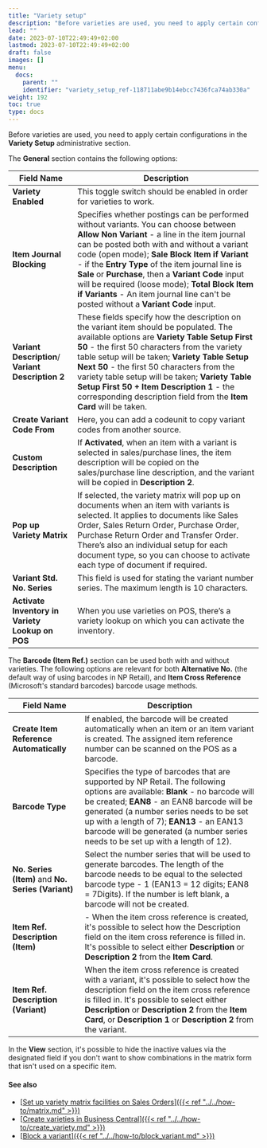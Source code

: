```yaml
---
title: "Variety setup"
description: "Before varieties are used, you need to apply certain configurations in the Variety Setup administrative section."
lead: ""
date: 2023-07-10T22:49:49+02:00
lastmod: 2023-07-10T22:49:49+02:00
draft: false
images: []
menu:
  docs:
    parent: ""
    identifier: "variety_setup_ref-118711abe9b14ebcc7436fca74ab330a"
weight: 192
toc: true
type: docs
---
```


Before varieties are used, you need to apply certain configurations in the **Variety Setup** administrative section.

The **General** section contains the following options:

| Field Name      | Description |
| ----------- | ----------- |
| **Variety Enabled**       | This toggle switch should be enabled in order for varieties to work.     |
| **Item Journal Blocking**   | Specifies whether postings can be performed without variants. You can choose between **Allow Non Variant** - a line in the item journal can be posted both with and without a variant code (open mode); **Sale Block Item if Variant** - if the **Entry Type** of the item journal line is **Sale** or **Purchase**, then a **Variant Code** input will be required (loose mode); **Total Block Item if Variants** - An item journal line can't be posted without a **Variant Code** input.      |
| **Variant Description**/ **Variant Description 2**  |  These fields specify how the description on the variant item should be populated. The available options are **Variety Table Setup First 50** - the first 50 characters from the variety table setup will be taken; **Variety Table Setup Next 50** - the first 50 characters from the variety table setup will be taken; **Variety Table Setup First 50 + Item Description 1** - the corresponding description field from the **Item Card** will be taken.   |
| **Create Variant Code From** | Here, you can add a codeunit to copy variant codes from another source. |
| **Custom Description** | If **Activated**, when an item with a variant is selected in sales/purchase lines, the item description will be copied on the sales/purchase line description, and the variant will be copied in **Description 2**.   |
| **Pop up Variety Matrix**  | If selected, the variety matrix will pop up on documents when an item with variants is selected. It applies to documents like Sales Order, Sales Return Order, Purchase Order, Purchase Return Order and Transfer Order. There’s also an individual setup for each document type, so you can choose to activate each type of document if required.   |
| **Variant Std. No. Series**  | This field is used for stating the variant number series. The maximum length is 10 characters.  |
| **Activate Inventory in Variety Lookup on POS** | When you use varieties on POS, there’s a variety lookup on which you can activate the inventory. | 

The **Barcode (Item Ref.)** section can be used both with and without varieties. The following options are relevant for both **Alternative No.** (the default way of using barcodes in NP Retail), and **Item Cross Reference** (Microsoft's standard barcodes) barcode usage methods.

| Field Name      | Description |
| ----------- | ----------- |
| **Create Item Reference Automatically**       | If enabled, the barcode will be created automatically when an item or an item variant is created. The assigned item reference number can be scanned on the POS as a barcode.      |
| **Barcode Type**   | Specifies the type of barcodes that are supported by NP Retail. The following options are available: **Blank** - no barcode will be created; **EAN8** - an EAN8 barcode will be generated (a number series needs to be set up with a length of 7); **EAN13** - an EAN13 barcode will be generated (a number series needs to be set up with a length of 12).     |
| **No. Series (Item)** and **No. Series (Variant)**  | Select the number series that will be used to generate barcodes. The length of the barcode needs to be equal to the selected barcode type - 1 (EAN13 = 12 digits; EAN8 = 7Digits). If the number is left blank, a barcode will not be created.   |
| **Item Ref. Description (Item)** | -  When the item cross reference is created, it's possible to select how the Description field on the item cross reference is filled in. It's possible to select either **Description** or **Description 2** from the **Item Card**.  |
|  **Item Ref. Description (Variant)**   | When the item cross reference is created with a variant, it's possible to select how the description field on the item cross reference is filled in. It's possible to select either **Description** or **Description 2** from the **Item Card**, or **Description 1** or **Description 2** from the variant.  |

In the **View** section, it's possible to hide the inactive values via the designated field if you don't want to show combinations in the matrix form that isn't used on a specific item.

#### See also

- [<ins>Set up variety matrix facilities on Sales Orders<ins>]({{< ref "../../how-to/matrix.md" >}})
- [<ins>Create varieties in Business Central<ins>]({{< ref "../../how-to/create_variety.md" >}})
- [<ins>Block a variant<ins>]({{< ref "../../how-to/block_variant.md" >}})